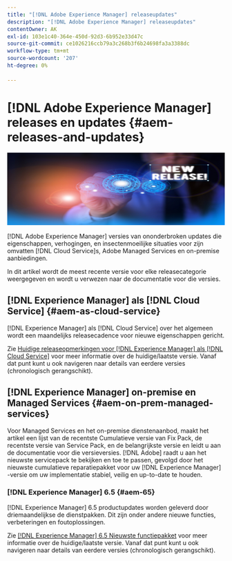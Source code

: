 ```yaml
---
title: "[!DNL Adobe Experience Manager] releaseupdates"
description: "[!DNL Adobe Experience Manager] releaseupdates"
contentOwner: AK
exl-id: 103e1c40-364e-450d-92d3-6b952e33d47c
source-git-commit: ce1026216ccb79a3c268b3f6b24698fa3a3388dc
workflow-type: tm+mt
source-wordcount: '207'
ht-degree: 0%

---
```


# [!DNL Adobe Experience Manager] releases en updates {#aem-releases-and-updates}

![[!DNL Experience Manager] nieuwe releases](assets/new-aem-releases1.jpeg)

[!DNL Adobe Experience Manager] versies van ononderbroken updates die eigenschappen, verhogingen, en insectenmoeilijke situaties voor zijn omvatten [!DNL Cloud Service]s, Adobe Managed Services en on-premise aanbiedingen.

In dit artikel wordt de meest recente versie voor elke releasecategorie weergegeven en wordt u verwezen naar de documentatie voor die versies.

## [!DNL Experience Manager] als [!DNL Cloud Service] {#aem-as-cloud-service}

[!DNL Experience Manager] als [!DNL Cloud Service] over het algemeen wordt een maandelijks releasecadence voor nieuwe eigenschappen gericht.

Zie [Huidige releaseopmerkingen voor [!DNL Experience Manager] als [!DNL Cloud Service]](https://experienceleague.adobe.com/docs/experience-manager-cloud-service/content/release-notes/release-notes/release-notes-current.html) voor meer informatie over de huidige/laatste versie. Vanaf dat punt kunt u ook navigeren naar details van eerdere versies (chronologisch gerangschikt).

## [!DNL Experience Manager] on-premise en Managed Services {#aem-on-prem-managed-services}

Voor Managed Services en het on-premise dienstenaanbod, maakt het artikel een lijst van de recentste Cumulatieve versie van Fix Pack, de recentste versie van Service Pack, en de belangrijkste versie en leidt u aan de documentatie voor die versieversies. [!DNL Adobe] raadt u aan het nieuwste servicepack te bekijken en toe te passen, gevolgd door het nieuwste cumulatieve reparatiepakket voor uw [!DNL Experience Manager] -versie om uw implementatie stabiel, veilig en up-to-date te houden.

### [!DNL Experience Manager] 6.5 {#aem-65}

[!DNL Experience Manager] 6.5 productupdates worden geleverd door driemaandelijkse de dienstpakken. Dit zijn onder andere nieuwe functies, verbeteringen en foutoplossingen.

Zie [[!DNL Experience Manager] 6.5 Nieuwste functiepakket](https://experienceleague.adobe.com/docs/experience-manager-65/release-notes/release-notes.html) voor meer informatie over de huidige/laatste versie. Vanaf dat punt kunt u ook navigeren naar details van eerdere versies (chronologisch gerangschikt).
